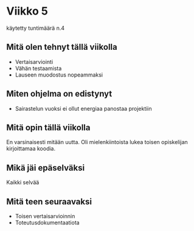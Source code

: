 # Viikko 5

käytetty tuntimäärä n.4

## Mitä olen tehnyt tällä viikolla

- Vertaisarviointi
- Vähän testaamista
- Lauseen muodostus nopeammaksi

## Miten ohjelma on edistynyt

- Sairastelun vuoksi ei ollut energiaa panostaa projektiin

## Mitä opin tällä viikolla

En varsinaisesti mitään uutta. Oli mielenkiintoista lukea toisen opiskelijan kirjoittamaa koodia.

## Mikä jäi epäselväksi

Kaikki selvää

## Mitä teen seuraavaksi

- Toisen vertaisarvioinnin
- Toteutusdokumentaatiota
